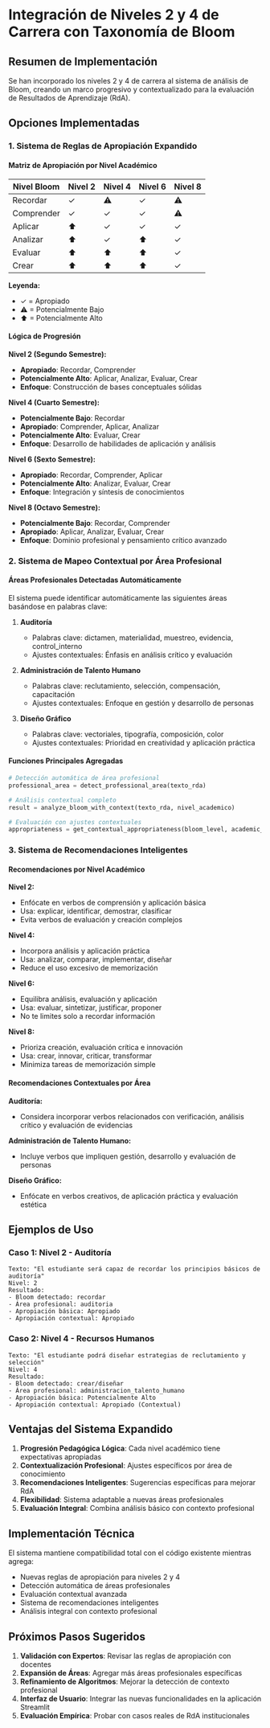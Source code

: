 # Integración de Niveles 2 y 4 de Carrera con Taxonomía de Bloom

## Resumen de Implementación

Se han incorporado los niveles 2 y 4 de carrera al sistema de análisis de Bloom, creando un marco progresivo y contextualizado para la evaluación de Resultados de Aprendizaje (RdA).

## Opciones Implementadas

### 1. **Sistema de Reglas de Apropiación Expandido**

#### Matriz de Apropiación por Nivel Académico

| Nivel Bloom | Nivel 2 | Nivel 4 | Nivel 6 | Nivel 8 |
|-------------|---------|---------|---------|---------|
| Recordar    | ✓       | ⚠       | ✓       | ⚠       |
| Comprender  | ✓       | ✓       | ✓       | ⚠       |
| Aplicar     | ⬆       | ✓       | ✓       | ✓       |
| Analizar    | ⬆       | ✓       | ⬆       | ✓       |
| Evaluar     | ⬆       | ⬆       | ⬆       | ✓       |
| Crear       | ⬆       | ⬆       | ⬆       | ✓       |

**Leyenda:**
- ✓ = Apropiado
- ⚠ = Potencialmente Bajo
- ⬆ = Potencialmente Alto

#### Lógica de Progresión

**Nivel 2 (Segundo Semestre):**
- **Apropiado**: Recordar, Comprender
- **Potencialmente Alto**: Aplicar, Analizar, Evaluar, Crear
- **Enfoque**: Construcción de bases conceptuales sólidas

**Nivel 4 (Cuarto Semestre):**
- **Potencialmente Bajo**: Recordar
- **Apropiado**: Comprender, Aplicar, Analizar
- **Potencialmente Alto**: Evaluar, Crear
- **Enfoque**: Desarrollo de habilidades de aplicación y análisis

**Nivel 6 (Sexto Semestre):**
- **Apropiado**: Recordar, Comprender, Aplicar
- **Potencialmente Alto**: Analizar, Evaluar, Crear
- **Enfoque**: Integración y síntesis de conocimientos

**Nivel 8 (Octavo Semestre):**
- **Potencialmente Bajo**: Recordar, Comprender
- **Apropiado**: Aplicar, Analizar, Evaluar, Crear
- **Enfoque**: Dominio profesional y pensamiento crítico avanzado

### 2. **Sistema de Mapeo Contextual por Área Profesional**

#### Áreas Profesionales Detectadas Automáticamente

El sistema puede identificar automáticamente las siguientes áreas basándose en palabras clave:

1. **Auditoría**
   - Palabras clave: dictamen, materialidad, muestreo, evidencia, control_interno
   - Ajustes contextuales: Énfasis en análisis crítico y evaluación

2. **Administración de Talento Humano**
   - Palabras clave: reclutamiento, selección, compensación, capacitación
   - Ajustes contextuales: Enfoque en gestión y desarrollo de personas

3. **Diseño Gráfico**
   - Palabras clave: vectoriales, tipografía, composición, color
   - Ajustes contextuales: Prioridad en creatividad y aplicación práctica

#### Funciones Principales Agregadas

```python
# Detección automática de área profesional
professional_area = detect_professional_area(texto_rda)

# Análisis contextual completo
result = analyze_bloom_with_context(texto_rda, nivel_academico)

# Evaluación con ajustes contextuales
appropriateness = get_contextual_appropriateness(bloom_level, academic_level, professional_area)
```

### 3. **Sistema de Recomendaciones Inteligentes**

#### Recomendaciones por Nivel Académico

**Nivel 2:**
- Enfócate en verbos de comprensión y aplicación básica
- Usa: explicar, identificar, demostrar, clasificar
- Evita verbos de evaluación y creación complejos

**Nivel 4:**
- Incorpora análisis y aplicación práctica
- Usa: analizar, comparar, implementar, diseñar
- Reduce el uso excesivo de memorización

**Nivel 6:**
- Equilibra análisis, evaluación y aplicación
- Usa: evaluar, sintetizar, justificar, proponer
- No te limites solo a recordar información

**Nivel 8:**
- Prioriza creación, evaluación crítica e innovación
- Usa: crear, innovar, criticar, transformar
- Minimiza tareas de memorización simple

#### Recomendaciones Contextuales por Área

**Auditoría:**
- Considera incorporar verbos relacionados con verificación, análisis crítico y evaluación de evidencias

**Administración de Talento Humano:**
- Incluye verbos que impliquen gestión, desarrollo y evaluación de personas

**Diseño Gráfico:**
- Enfócate en verbos creativos, de aplicación práctica y evaluación estética

## Ejemplos de Uso

### Caso 1: Nivel 2 - Auditoría
```
Texto: "El estudiante será capaz de recordar los principios básicos de auditoría"
Nivel: 2
Resultado:
- Bloom detectado: recordar
- Área profesional: auditoria
- Apropiación básica: Apropiado
- Apropiación contextual: Apropiado
```

### Caso 2: Nivel 4 - Recursos Humanos
```
Texto: "El estudiante podrá diseñar estrategias de reclutamiento y selección"
Nivel: 4
Resultado:
- Bloom detectado: crear/diseñar
- Área profesional: administracion_talento_humano
- Apropiación básica: Potencialmente Alto
- Apropiación contextual: Apropiado (Contextual)
```

## Ventajas del Sistema Expandido

1. **Progresión Pedagógica Lógica**: Cada nivel académico tiene expectativas apropiadas
2. **Contextualización Profesional**: Ajustes específicos por área de conocimiento
3. **Recomendaciones Inteligentes**: Sugerencias específicas para mejorar RdA
4. **Flexibilidad**: Sistema adaptable a nuevas áreas profesionales
5. **Evaluación Integral**: Combina análisis básico con contexto profesional

## Implementación Técnica

El sistema mantiene compatibilidad total con el código existente mientras agrega:
- Nuevas reglas de apropiación para niveles 2 y 4
- Detección automática de áreas profesionales
- Evaluación contextual avanzada
- Sistema de recomendaciones inteligentes
- Análisis integral con contexto profesional

## Próximos Pasos Sugeridos

1. **Validación con Expertos**: Revisar las reglas de apropiación con docentes
2. **Expansión de Áreas**: Agregar más áreas profesionales específicas
3. **Refinamiento de Algoritmos**: Mejorar la detección de contexto profesional
4. **Interfaz de Usuario**: Integrar las nuevas funcionalidades en la aplicación Streamlit
5. **Evaluación Empírica**: Probar con casos reales de RdA institucionales